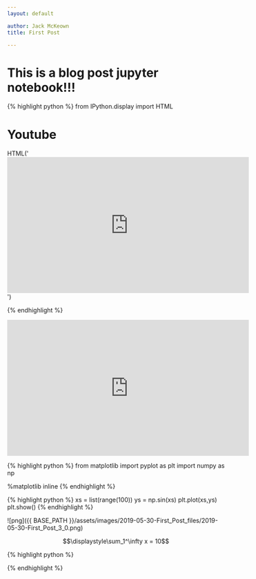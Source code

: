 ```yaml
---
layout: default

author: Jack McKeown
title: First Post

---
```

# This is a blog post jupyter notebook!!!


{% highlight python %}
from IPython.display import HTML

# Youtube
HTML('<iframe width="560" height="315" src="https://www.youtube.com/embed/O-MQC_G9jTU" frameborder="0" allow="accelerometer; autoplay; encrypted-media; gyroscope; picture-in-picture" allowfullscreen></iframe>')

{% endhighlight %}




<iframe width="560" height="315" src="https://www.youtube.com/embed/O-MQC_G9jTU" frameborder="0" allow="accelerometer; autoplay; encrypted-media; gyroscope; picture-in-picture" allowfullscreen></iframe>




{% highlight python %}
from matplotlib import pyplot as plt
import numpy as np

%matplotlib inline
{% endhighlight %}


{% highlight python %}
xs = list(range(100))
ys = np.sin(xs)
plt.plot(xs,ys)
plt.show()
{% endhighlight %}


![png]({{ BASE_PATH }}/assets/images/2019-05-30-First_Post_files/2019-05-30-First_Post_3_0.png)


$$\displaystyle\sum_1^\infty x = 10$$


{% highlight python %}

{% endhighlight %}
